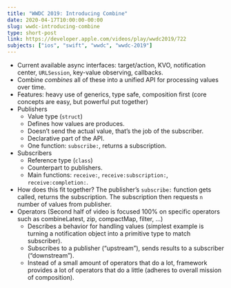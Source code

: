 ```yaml
---
title: "WWDC 2019: Introducing Combine"
date: 2020-04-17T10:00:00-00:00
slug: wwdc-introducing-combine
type: short-post
link: https://developer.apple.com/videos/play/wwdc2019/722
subjects: ["ios", "swift", "wwdc", "wwdc-2019"]
---
```




* Current available async interfaces: target/action, KVO, notification center, `URLSession`, key-value observing, callbacks.
* Combine _combines_ all of these into a unified API for processing values over time.
* Features: heavy use of generics, type safe, composition first (core concepts are easy, but powerful put together)
* Publishers
    * Value type (`struct`)
    * Defines how values are produces.
    * Doesn’t send the actual value, that’s the job of the subscriber.
    * Declarative part of the API.
    * One function: `subscribe:`, returns a subscription.
* Subscribers
    * Reference type (`class`)
    * Counterpart to publishers.
    * Main functions: `receive:`, `receive:subscription:`, `receive:completion:`.
* How does this fit together? The publisher’s `subscribe:` function gets called, returns the subscription. The subscription then requests `n` number of values from publisher.
* Operators (Second half of video is focused 100% on specific operators such as combineLatest, zip, compactMap, filter, ...)
    * Describes a behavior for handling values (simplest example is turning a notification object into a primitive type to match subscriber).
    * Subscribes to a publisher (“upstream”), sends results to a subscriber (“downstream”).
    * Instead of a small amount of operators that do a lot, framework provides a lot of operators that do a little (adheres to overall mission of composition).